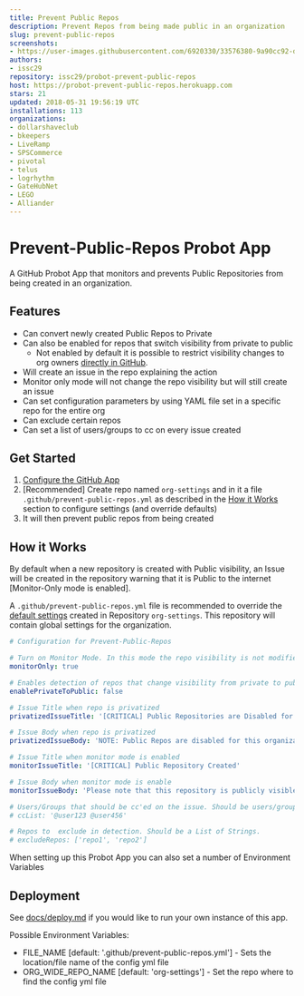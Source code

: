 ```yaml
---
title: Prevent Public Repos
description: Prevent Repos from being made public in an organization
slug: prevent-public-repos
screenshots:
- https://user-images.githubusercontent.com/6920330/33576380-9a90cc92-d90d-11e7-9e61-6512240cdbf6.png
authors:
- issc29
repository: issc29/probot-prevent-public-repos
host: https://probot-prevent-public-repos.herokuapp.com
stars: 21
updated: 2018-05-31 19:56:19 UTC
installations: 113
organizations:
- dollarshaveclub
- bkeepers
- LiveRamp
- SPSCommerce
- pivotal
- telus
- logrhythm
- GateHubNet
- LEGO
- Alliander
---
```


# Prevent-Public-Repos Probot App

A GitHub Probot App that monitors and prevents Public Repositories from being created in an organization.


## Features
- Can convert newly created Public Repos to Private
- Can also be enabled for repos that switch visibility from private to public
  - Not enabled by default it is possible to restrict visibility changes to org owners [directly in GitHub](https://help.github.com/articles/repository-permission-levels-for-an-organization/#changing-the-visibility-of-repositories).
- Will create an issue in the repo explaining the action
- Monitor only mode will not change the repo visibility but will still create an issue
- Can set configuration parameters by using YAML file set in a specific repo for the entire org
- Can exclude certain repos
- Can set a list of users/groups to cc on every issue created

## Get Started

1. [Configure the GitHub App](https://github.com/apps/prevent-public-repos)
2. [Recommended] Create repo named `org-settings` and in it a file `.github/prevent-public-repos.yml` as described in the [How it Works](#How-it-Works) section to configure settings (and override defaults)
3. It will then prevent public repos from being created

## How it Works

By default when a new repository is created with Public visibility, an Issue will be created in the repository warning that it is Public to the internet [Monitor-Only mode is enabled].

A `.github/prevent-public-repos.yml` file is recommended to override the [default settings](https://github.com/issc29/probot-prevent-public-repos/blob/master/lib/defaults.js) created in Repository `org-settings`. This repository will contain global settings for the organization.

```yml
# Configuration for Prevent-Public-Repos

# Turn on Monitor Mode. In this mode the repo visibility is not modified and only an Issue is created
monitorOnly: true

# Enables detection of repos that change visibility from private to public (not just newly created ones)
enablePrivateToPublic: false

# Issue Title when repo is privatized
privatizedIssueTitle: '[CRITICAL] Public Repositories are Disabled for this Org'

# Issue Body when repo is privatized
privatizedIssueBody: 'NOTE: Public Repos are disabled for this organization! Repository was automatically converted to a Private Repo. Please contact an admin to override.'

# Issue Title when monitor mode is enabled
monitorIssueTitle: '[CRITICAL] Public Repository Created'

# Issue Body when monitor mode is enable
monitorIssueBody: 'Please note that this repository is publicly visible to the internet!'

# Users/Groups that should be cc'ed on the issue. Should be users/groups separated by a space.
# ccList: '@user123 @user456'

# Repos to  exclude in detection. Should be a List of Strings.
# excludeRepos: ['repo1', 'repo2']
```

When setting up this Probot App you can also set a number of Environment Variables

## Deployment

See [docs/deploy.md](https://github.com/issc29/probot-prevent-public-repos/blob/master/docs/deploy.md) if you would like to run your own instance of this app.

Possible Environment Variables:
- FILE_NAME [default: '.github/prevent-public-repos.yml'] - Sets the location/file name of the config yml file
- ORG_WIDE_REPO_NAME [default: 'org-settings'] - Set the repo where to find the config yml file
